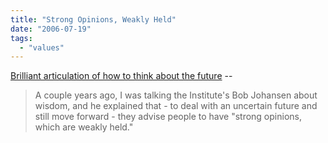 ```yaml
---
title: "Strong Opinions, Weakly Held"
date: "2006-07-19"
tags: 
  - "values"
---
```


[Brilliant articulation of how to think about the future](http://ross.typepad.com/blog/2006/07/strong_opinions.html) --

> A couple years ago, I was talking the Institute's Bob Johansen about wisdom, and he explained that - to deal with an uncertain future and still move forward - they advise people to have "strong opinions, which are weakly held."
